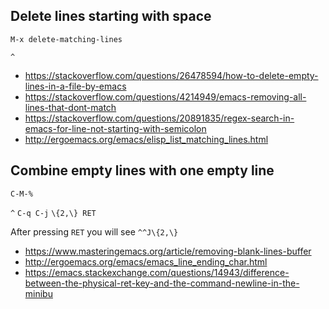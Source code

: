 ## Delete lines starting with space

`M-x delete-matching-lines`

`^ `

- https://stackoverflow.com/questions/26478594/how-to-delete-empty-lines-in-a-file-by-emacs
- https://stackoverflow.com/questions/4214949/emacs-removing-all-lines-that-dont-match
- https://stackoverflow.com/questions/20891835/regex-search-in-emacs-for-line-not-starting-with-semicolon
- http://ergoemacs.org/emacs/elisp_list_matching_lines.html

## Combine empty lines with one empty line

`C-M-%`

`^`
`C-q C-j`
`\{2,\} RET`

After pressing `RET` you will see `^^J\{2,\}`

- https://www.masteringemacs.org/article/removing-blank-lines-buffer
- http://ergoemacs.org/emacs/emacs_line_ending_char.html
- https://emacs.stackexchange.com/questions/14943/difference-between-the-physical-ret-key-and-the-command-newline-in-the-minibu
